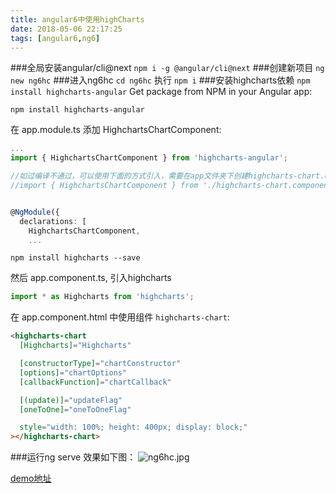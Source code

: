 ```yaml
---
title: angular6中使用highCharts
date: 2018-05-06 22:17:25
tags: [angular6,ng6]
---
```

###全局安装angular/cli@next
    `npm i -g @angular/cli@next`
###创建新项目
    `ng new ng6hc`
###进入ng6hc `cd ng6hc` 执行 `npm i`
###安装highcharts依赖
    `npm install highcharts-angular`
Get package from NPM in your Angular app:

```cli
npm install highcharts-angular
```

在 app.module.ts 添加 HighchartsChartComponent:

```ts
...
import { HighchartsChartComponent } from 'highcharts-angular';

//如过编译不通过，可以使用下面的方式引入，需要在app文件夹下创建highcharts-chart.component.ts 文件
//import { HighchartsChartComponent } from './highcharts-chart.component';


@NgModule({
  declarations: [
    HighchartsChartComponent,
    ...
```

```cli
npm install highcharts --save
```

然后 app.component.ts, 引入highcharts

```ts
import * as Highcharts from 'highcharts';
```

在 app.component.html 中使用组件 `highcharts-chart`:

```html
<highcharts-chart 
  [Highcharts]="Highcharts"

  [constructorType]="chartConstructor"
  [options]="chartOptions"
  [callbackFunction]="chartCallback"

  [(update)]="updateFlag"
  [oneToOne]="oneToOneFlag"

  style="width: 100%; height: 400px; display: block;"
></highcharts-chart>
```
###运行ng serve
效果如下图：
![ng6hc.jpg](https://ws1.sinaimg.cn/large/657e0735ly1fyw7n3nxlej20zf08hgmp.jpg)
<!-- ![IMAGE](/postImg/ng6hc.jpg) -->
[demo地址](https://github.com/whyour/ng6hc.git)